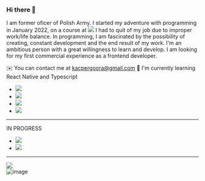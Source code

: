 ### Hi there 👋
I am former oficer of Polish Army. I started my adventure with programming in January 2022, on a course at <img src='https://img.shields.io/badge/Udemy-EC5252?style=for-the-badge&logo=Udemy&logoColor=white'/> 
I had to quit of my job due to improper  work/life balance. In programming, I am fascinated by the possibility of creating, constant development and the end result of my work. I'm an ambitious person with a great willingness to learn and develop. I am looking for my first commercial experience as a frontend developer.

✉️ You can contact me at kacpergoora@gmail.com
🧠 I'm currently learning  React  Native and Typescript
<ul>
	<li><a href="https://developer.mozilla.org/en-US/docs/Web/JavaScript"><img src='https://img.shields.io/badge/JavaScript-323330?style=for-the-badge&logo=javascript&logoColor=F7DF1E'></img></a></li>
	<li><a href="https://developer.mozilla.org/en-US/docs/Web/html"><img src='https://img.shields.io/badge/HTML5-E34F26?style=for-the-badge&logo=html5&logoColor=white'></img></a></li>
	<li><a href='https://developer.mozilla.org/en-US/docs/Web/css'><img src='https://img.shields.io/badge/css3-%231572B6.svg?style=for-the-badge&logo=css3&logoColor=white'/><a/></li>
	<li><a href='https://reactjs.org/'><img src='https://img.shields.io/badge/react-%2320232a.svg?style=for-the-badge&logo=react&logoColor=%2361DAFB'/></a></li>
	</ul>

___________________________________
IN PROGRESS
<ul>
	<li><img src='https://img.shields.io/badge/react_native-%2320232a.svg?style=for-the-badge&logo=react&logoColor=%2361DAFB'/></li>
	<li><img src='https://img.shields.io/badge/typescript-%23007ACC.svg?style=for-the-badge&logo=typescript&logoColor=white'/></li>
	</ul>
	
___________________________________
![](https://komarev.com/ghpvc/?username=kacpergora)</br>
![image](https://github-readme-stats.vercel.app/api/top-langs/?username=kacpergora&layout=compact&langs_count=8&hide_border=true&title_color=000000&icon_color=000000&text_color=000000&bg_color=ffffff)

